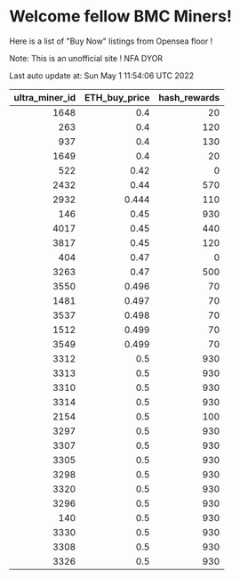 # Welcome fellow BMC Miners!
Here is a list of "Buy Now" listings from Opensea floor !

Note: This is an unofficial site ! NFA DYOR


Last auto update at: Sun May  1 11:54:06 UTC 2022


|   ultra_miner_id |   ETH_buy_price |   hash_rewards |
|-----------------:|----------------:|---------------:|
|             1648 |           0.4   |             20 |
|              263 |           0.4   |            120 |
|              937 |           0.4   |            130 |
|             1649 |           0.4   |             20 |
|              522 |           0.42  |              0 |
|             2432 |           0.44  |            570 |
|             2932 |           0.444 |            110 |
|              146 |           0.45  |            930 |
|             4017 |           0.45  |            440 |
|             3817 |           0.45  |            120 |
|              404 |           0.47  |              0 |
|             3263 |           0.47  |            500 |
|             3550 |           0.496 |             70 |
|             1481 |           0.497 |             70 |
|             3537 |           0.498 |             70 |
|             1512 |           0.499 |             70 |
|             3549 |           0.499 |             70 |
|             3312 |           0.5   |            930 |
|             3313 |           0.5   |            930 |
|             3310 |           0.5   |            930 |
|             3314 |           0.5   |            930 |
|             2154 |           0.5   |            100 |
|             3297 |           0.5   |            930 |
|             3307 |           0.5   |            930 |
|             3305 |           0.5   |            930 |
|             3298 |           0.5   |            930 |
|             3320 |           0.5   |            930 |
|             3296 |           0.5   |            930 |
|              140 |           0.5   |            930 |
|             3330 |           0.5   |            930 |
|             3308 |           0.5   |            930 |
|             3326 |           0.5   |            930 |
